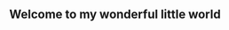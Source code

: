 ## Welcome to my wonderful little world ##

<!--
**AbigaelNgalu/AbigaelNgalu** is a ✨ _special_ ✨ repository because its `README.md` (this file) appears on your GitHub profile.

Here are some ideas to get you started:

#- 🔭 Learning goal and interst

I’m currently interested in web designing. I look forward to be able to design Websites in future.

##- 🌱 I’m currently learning
I an currently learing about the programming technologies like Javascript and python.

###- 👯 Future Collorabation

-I’m looking to collaborate with my fellow programmers in the Computer programimming world.

####- 📫 How to reach me: 

-You can reach me via my Email address: abigaelngalu@gmail.com

#####- 😄 Pronouns: 
She/Her
######- ⚡ Fun fact: ...
I am interested in reaching novel and also travelling.
-->
